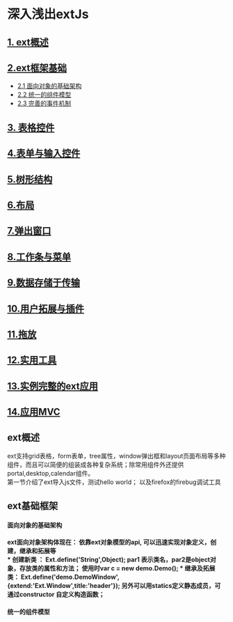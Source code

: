 # 深入浅出extJs

## [1. ext概述](#1)
## [2.ext框架基础](#2) 
*  [2.1 面向对象的基础架构](#2.1)
*  [2.2 统一的组件模型](#2.2)
*  [2.3 完善的事件机制](#2.3)
## [3. 表格控件](#3)
## [4.表单与输入控件](#4)
## [5.树形结构](#5)
## [6.布局](#6)
## [7.弹出窗口](#7)
## [8.工作条与菜单](#8)
## [9.数据存储于传输](#9)
## [10.用户拓展与插件](#10)
## [11.拖放](#11)
## [12.实用工具](#12)
## [13.实例完整的ext应用](#13)
## [14.应用MVC](#14)


<h2 id='1'> ext概述 </h2>
     ext支持grid表格，form表单，tree属性，window弹出框和layout页面布局等多种组件，而且可以简便的组装成各种复杂系统；除常用组件外还提供portal,desktop,calendar组件。  <br/> 
     第一节介绍了ext导入js文件，测试hello world； 以及firefox的firebug调试工具

<h2 id='2'> ext基础框架 </h2>
<h4 id='2.1'> 面向对象的基础架构<h4>   
 ext面向对象架构体现在： 依靠ext对象模型的api, 可以迅速实现对象定义，创建，继承和拓展等 <br/>
 * 创建新类 ：  Ext.define('String',Object); par1 表示类名，par2是object对象，存放类的属性和方法； 使用时var c = new demo.Demo();
 * 继承及拓展类：   Ext.define('demo.DemoWindow',{extend:'Ext.Window',title:'header'}); 另外可以用statics定义静态成员，可通过constructor
自定义构造函数；

<h4 id='2.2'> 统一的组件模型<h4>



